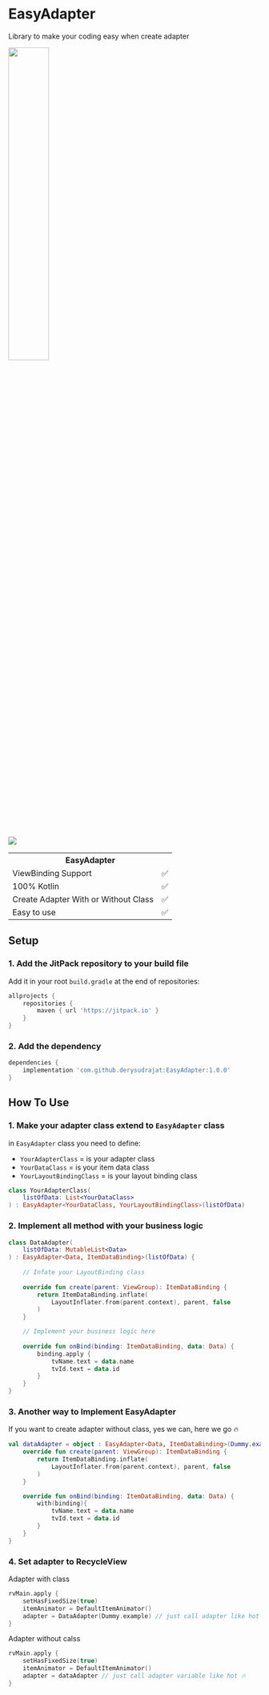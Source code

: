 # EasyAdapter
Library to make your coding easy when create adapter

<img src="https://user-images.githubusercontent.com/32610660/142735095-78997cea-9103-4902-8618-0cc69de647a3.png" width = 40%>

[![](https://jitpack.io/v/derysudrajat/EasyAdapter.svg)](https://jitpack.io/#derysudrajat/EasyAdapter)

<table style="width:100%">
  <tr>
    <th colspan=2 >EasyAdapter</th>
  </tr>
  <tr>
    <td>ViewBinding Support</td>
    <td>✅</td>
  </tr>
  <tr>
    <td>100% Kotlin</td>
    <td>✅</td>
  </tr>
  <tr>
    <td>Create Adapter With or Without Class</td>
    <td>✅</td>
  </tr>
  <tr>
    <td>Easy to use</td>
    <td>✅</td>
  </tr>
</table>

## Setup

### 1. Add the JitPack repository to your build file

Add it in your root `build.gradle` at the end of repositories:
```gradle
allprojects {
    repositories {
        maven { url 'https://jitpack.io' }
    }
}
```

### 2. Add the dependency

```gradle
dependencies {
    implementation 'com.github.derysudrajat:EasyAdapter:1.0.0'
}
```

## How To Use

### 1. Make your adapter class extend to `EasyAdapter` class

in `EasyAdapter` class you need to define:

* `YourAdapterClass` = is your adapter class
* `YourDataClass` = is your item data class
* `YourLayoutBindingClass` = is your layout binding class


```kotlin
class YourAdapterClass(
    listOfData: List<YourDataClass>
) : EasyAdapter<YourDataClass, YourLayoutBindingClass>(listOfData)
```

### 2. Implement all method with your business logic

```kotlin
class DataAdapter(
    listOfData: MutableList<Data>
) : EasyAdapter<Data, ItemDataBinding>(listOfData) {
    
    // Infate your LayoutBinding class
    
    override fun create(parent: ViewGroup): ItemDataBinding {
        return ItemDataBinding.inflate(
            LayoutInflater.from(parent.context), parent, false
        )
    }

    // Implement your business logic here
    
    override fun onBind(binding: ItemDataBinding, data: Data) {
        binding.apply {
            tvName.text = data.name
            tvId.text = data.id
        }
    }
}
```
### 3. Another way to Implement EasyAdapter

If you want to create adapter without class, yes we can, here we go 🔥

```kotlin
val dataAdapter = object : EasyAdapter<Data, ItemDataBinding>(Dummy.example){
    override fun create(parent: ViewGroup): ItemDataBinding {
        return ItemDataBinding.inflate(
            LayoutInflater.from(parent.context), parent, false
        )
    }

    override fun onBind(binding: ItemDataBinding, data: Data) {
        with(binding){
            tvName.text = data.name
            tvId.text = data.id
        }
    }
}
```
### 4. Set adapter to RecycleView

Adapter with class

```kotlin
rvMain.apply {
    setHasFixedSize(true)
    itemAnimator = DefaultItemAnimator()
    adapter = DataAdapter(Dummy.example) // just call adapter like hot 🔥
}
```

Adapter without calss

```kotlin
rvMain.apply {
    setHasFixedSize(true)
    itemAnimator = DefaultItemAnimator()
    adapter = dataAdapter // just call adapter variable like hot 🔥
}
```

